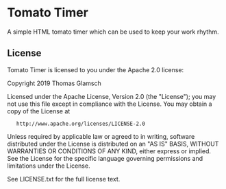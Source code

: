# Tomato Timer #

A simple HTML tomato timer which can be used to keep your work rhythm.

## License ##

Tomato Timer is licensed to you under the Apache 2.0 license:

   Copyright 2019 Thomas Glamsch

   Licensed under the Apache License, Version 2.0 (the "License");
   you may not use this file except in compliance with the License.
   You may obtain a copy of the License at

       http://www.apache.org/licenses/LICENSE-2.0

   Unless required by applicable law or agreed to in writing, software
   distributed under the License is distributed on an "AS IS" BASIS,
   WITHOUT WARRANTIES OR CONDITIONS OF ANY KIND, either express or implied.
   See the License for the specific language governing permissions and
   limitations under the License.

See LICENSE.txt for the full license text.
